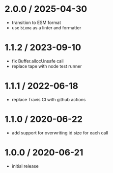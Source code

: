 
2.0.0 / 2025-04-30
==================

 * transition to ESM format
 * use `biome` as a linter and formatter

1.1.2 / 2023-09-10
==================

 * fix Buffer.allocUnsafe call
 * replace tape with node test runner

1.1.1 / 2022-06-18
==================

 * replace Travis CI with github actions

1.1.0 / 2020-06-22
==================

 * add support for overwriting id size for each call

1.0.0 / 2020-06-21
==================

 * initial release
